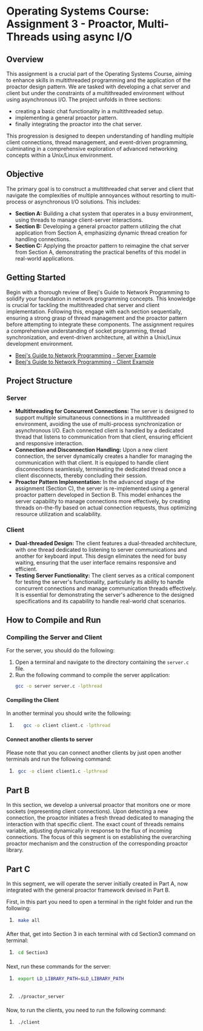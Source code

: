 # Operating Systems Course: Assignment 3 - Proactor, Multi-Threads  using async I/O

## Overview

This assignment is a crucial part of the Operating Systems Course, aiming to enhance skills in multithreaded programming and the application of the proactor design pattern.
We are tasked with developing a chat server and client but under the constraints of a multithreaded environment without using asynchronous I/O.
The project unfolds in three sections: 
- creating a basic chat functionality in a multithreaded setup.
- implementing a general proactor pattern.
- finally integrating the proactor into the chat server.
  
This progression is designed to deepen understanding of handling multiple client connections, thread management, and event-driven programming,
culminating in a comprehensive exploration of advanced networking concepts within a Unix/Linux environment.

## Objective

The primary goal is to construct a multithreaded chat server and client that navigate the complexities of multiple annoyances without resorting to multi-process or asynchronous I/O solutions. This includes:

- **Section A:** Building a chat system that operates in a busy environment, using threads to manage client-server interactions.
- **Section B:** Developing a general proactor pattern utilizing the chat application from Section A, emphasizing dynamic thread creation for handling connections.
- **Section C:** Applying the proactor pattern to reimagine the chat server from Section A, demonstrating the practical benefits of this model in real-world applications.

## Getting Started
Begin with a thorough review of Beej's Guide to Network Programming to solidify your foundation in network programming concepts. This knowledge is crucial for tackling the multithreaded chat server and client implementation. Following this, engage with each section sequentially, ensuring a strong grasp of thread management and the proactor pattern before attempting to integrate these components. The assignment requires a comprehensive understanding of socket programming, thread synchronization, and event-driven architecture, all within a Unix/Linux development environment.
- [Beej's Guide to Network Programming - Server Example](https://beej.us/guide/bgnet/examples/server.c)
- [Beej's Guide to Network Programming - Client Example](https://beej.us/guide/bgnet/examples/client.c)

## Project Structure

### Server

- **Multithreading for Concurrent Connections:** The server is designed to support multiple simultaneous connections in a multithreaded environment, avoiding the use of multi-process synchronization or asynchronous I/O. Each connected client is handled by a dedicated thread that listens to communication from that client, ensuring efficient and responsive interaction.
- **Connection and Disconnection Handling:** Upon a new client connection, the server dynamically creates a handler for managing the communication with that client. It is equipped to handle client disconnections seamlessly, terminating the dedicated thread once a client disconnects, thereby concluding their session.
- **Proactor Pattern Implementation:** In the advanced stage of the assignment (Section C), the server is re-implemented using a general proactor pattern developed in Section B. This model enhances the server capability to manage connections more effectively, by creating threads on-the-fly based on actual connection requests, thus optimizing resource utilization and scalability.

### Client

- **Dual-threaded Design:** The client features a dual-threaded architecture, with one thread dedicated to listening to server communications and another for keyboard input. This design eliminates the need for busy waiting, ensuring that the user interface remains responsive and efficient.
- **Testing Server Functionality:** The client serves as a critical component for testing the server's functionality, particularly its ability to handle concurrent connections and manage communication threads effectively. It is essential for demonstrating the server's adherence to the designed specifications and its capability to handle real-world chat scenarios.

## How to Compile and Run
### Compiling the Server and Client
For the server, you should do the following:
1. Open a terminal and navigate to the directory containing the `server.c` file.
2. Run the following command to compile the server application:
   ```bash
   gcc -o server server.c -lpthread

#### Compiling the Client
In another terminal you should write the following:
1. ```bash
      gcc -o client client.c -lpthread

#### Connect another clients to server 
Please note that you can connect another clients by just open another terminals and run the following command:
1. ```bash
    gcc -o client client1.c -lpthread

## Part B
In this section, we develop a universal proactor that monitors one or more sockets (representing client connections). 
Upon detecting a new connection, the proactor initiates a fresh thread dedicated to managing the interaction with that specific client. 
The exact count of threads remains variable, adjusting dynamically in response to the flux of incoming connections. 
The focus of this segment is on establishing the overarching proactor mechanism and the construction of the corresponding proactor library.

## Part C
In this segment, we will operate the server initially created in Part A, now integrated with the general proactor framework devised in Part B.

First, in this part you need to open a terminal in the right folder and run the following:
1. ```bash
    make all

#### 
After that, get into Section 3 in each terminal with cd Section3 command on terminal:
1. ```bash
    cd Section3
####
Next, run these commands for the server:
1. ```bash
    export LD_LIBRARY_PATH=$LD_LIBRARY_PATH
    
2. ```bash
    ./proactor_server

####
Now, to run the clients, you need to run the following command:
1. ```bash
    ./client



